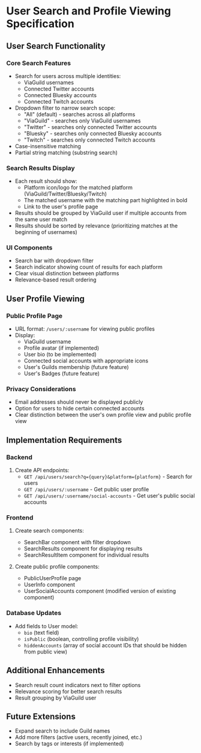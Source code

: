 # User Search and Profile Viewing Specification

## User Search Functionality

### Core Search Features
- Search for users across multiple identities:
  - ViaGuild usernames
  - Connected Twitter accounts
  - Connected Bluesky accounts
  - Connected Twitch accounts
- Dropdown filter to narrow search scope:
  - "All" (default) - searches across all platforms
  - "ViaGuild" - searches only ViaGuild usernames
  - "Twitter" - searches only connected Twitter accounts
  - "Bluesky" - searches only connected Bluesky accounts
  - "Twitch" - searches only connected Twitch accounts
- Case-insensitive matching
- Partial string matching (substring search)

### Search Results Display
- Each result should show:
  - Platform icon/logo for the matched platform (ViaGuild/Twitter/Bluesky/Twitch)
  - The matched username with the matching part highlighted in bold
  - Link to the user's profile page
- Results should be grouped by ViaGuild user if multiple accounts from the same user match
- Results should be sorted by relevance (prioritizing matches at the beginning of usernames)

### UI Components
- Search bar with dropdown filter
- Search indicator showing count of results for each platform
- Clear visual distinction between platforms
- Relevance-based result ordering

## User Profile Viewing

### Public Profile Page
- URL format: `/users/:username` for viewing public profiles
- Display:
  - ViaGuild username
  - Profile avatar (if implemented)
  - User bio (to be implemented)
  - Connected social accounts with appropriate icons
  - User's Guilds membership (future feature)
  - User's Badges (future feature)

### Privacy Considerations
- Email addresses should never be displayed publicly
- Option for users to hide certain connected accounts
- Clear distinction between the user's own profile view and public profile view

## Implementation Requirements

### Backend
1. Create API endpoints:
   - `GET /api/users/search?q={query}&platform={platform}` - Search for users
   - `GET /api/users/:username` - Get public user profile
   - `GET /api/users/:username/social-accounts` - Get user's public social accounts

### Frontend
1. Create search components:
   - SearchBar component with filter dropdown
   - SearchResults component for displaying results
   - SearchResultItem component for individual results

2. Create public profile components:
   - PublicUserProfile page
   - UserInfo component
   - UserSocialAccounts component (modified version of existing component)

### Database Updates
- Add fields to User model:
  - `bio` (text field)
  - `isPublic` (boolean, controlling profile visibility)
  - `hiddenAccounts` (array of social account IDs that should be hidden from public view)

## Additional Enhancements
- Search result count indicators next to filter options
- Relevance scoring for better search results
- Result grouping by ViaGuild user

## Future Extensions
- Expand search to include Guild names
- Add more filters (active users, recently joined, etc.)
- Search by tags or interests (if implemented)
